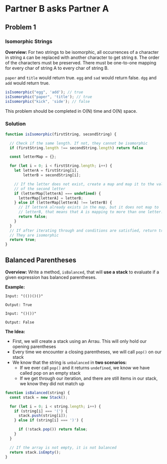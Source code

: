 # Partner B asks Partner A

## Problem 1

### Isomorphic Strings

**Overview:** For two strings to be isomorphic, all occurrences of a character in string `A` can be replaced with another character
to get string `B`. The order of the characters must be preserved. There must be one-to-one mapping for every char of
string A to every char of string B.

`paper` and `title` would return true.
`egg` and `sad` would return false.
`dgg` and `add` would return true.

```js
isIsomorphic("egg", 'add'); // true
isIsomorphic("paper", 'title'); // true
isIsomorphic("kick", 'side'); // false
```
This problem should be completed in O(N) time and O(N) space. 

### Solution


```js
function isIsomorphic(firstString, secondString) {

  // Check if the same length. If not, they cannot be isomorphic
  if (firstString.length !== secondString.length) return false

  const letterMap = {};

  for (let i = 0; i < firstString.length; i++) {
    let letterA = firstString[i],
        letterB = secondString[i];

    // If the letter does not exist, create a map and map it to the value
    // of the second letter
    if (letterMap[letterA] === undefined) {
      letterMap[letterA] = letterB;
    } else if (letterMap[letterA] !== letterB) {
      // If letterA already exists in the map, but it does not map to
      // letterB, that means that A is mapping to more than one letter.
      return false;
    }
  }
  // If after iterating through and conditions are satisfied, return true.
  // They are isomorphic
  return true;
}
```

## Balanced Parentheses

**Overview:** Write a method, `isBalanced`, that will **use a stack** to evaluate if a given expression has balanced parentheses.

**Example:**
```
Input: "(())()()"

Output: True
```

```
Input: "()())"

Output: False
```



**The Idea:**
* First, we will create a stack using an Arrau. This will only hold our opening parentheses
* Every time we encounter a closing parentheses, we will call `pop()` on our stack
* We know that the string is `unbalanced` in **two scenarios:**
  * If we ever call `pop()` and it returns `undefined`, we know we have called pop on an empty stack
  * If we get through our iteration, and there are still items in our stack, we know they did not match up

```js
function isBalanced(string) {
  const stack = new Stack();

  for (let i = 0; i < string.length; i++) {
    if (string[i] === '(') {
      stack.push(string[i]);
    } else if (string[i] === ')') {

      if (!stack.pop()) return false;
    }
  }

  // If the array is not empty, it is not balanced
  return stack.isEmpty();
}
```
